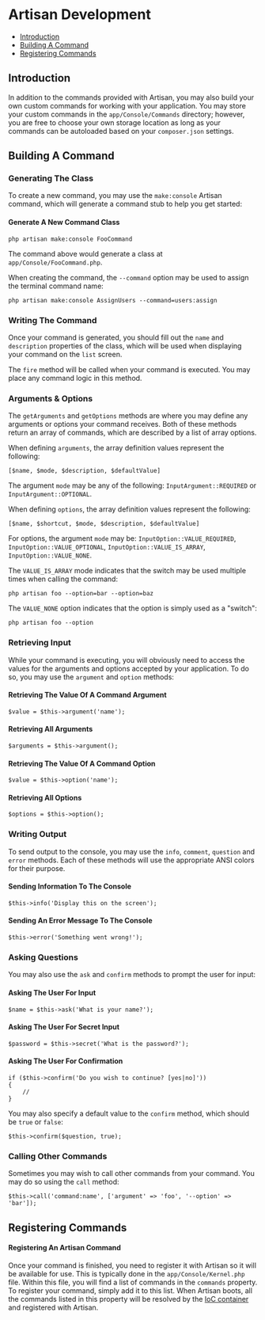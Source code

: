 # Artisan Development

- [Introduction](#introduction)
- [Building A Command](#building-a-command)
- [Registering Commands](#registering-commands)

<a name="introduction"></a>
## Introduction

In addition to the commands provided with Artisan, you may also build your own custom commands for working with your application. You may store your custom commands in the `app/Console/Commands` directory; however, you are free to choose your own storage location as long as your commands can be autoloaded based on your `composer.json` settings.

<a name="building-a-command"></a>
## Building A Command

### Generating The Class

To create a new command, you may use the `make:console` Artisan command, which will generate a command stub to help you get started:

#### Generate A New Command Class

	php artisan make:console FooCommand

The command above would generate a class at `app/Console/FooCommand.php`.

When creating the command, the `--command` option may be used to assign the terminal command name:

	php artisan make:console AssignUsers --command=users:assign

### Writing The Command

Once your command is generated, you should fill out the `name` and `description` properties of the class, which will be used when displaying your command on the `list` screen.

The `fire` method will be called when your command is executed. You may place any command logic in this method.

### Arguments & Options

The `getArguments` and `getOptions` methods are where you may define any arguments or options your command receives. Both of these methods return an array of commands, which are described by a list of array options.

When defining `arguments`, the array definition values represent the following:

	[$name, $mode, $description, $defaultValue]

The argument `mode` may be any of the following: `InputArgument::REQUIRED` or `InputArgument::OPTIONAL`.

When defining `options`, the array definition values represent the following:

	[$name, $shortcut, $mode, $description, $defaultValue]

For options, the argument `mode` may be: `InputOption::VALUE_REQUIRED`, `InputOption::VALUE_OPTIONAL`, `InputOption::VALUE_IS_ARRAY`, `InputOption::VALUE_NONE`.

The `VALUE_IS_ARRAY` mode indicates that the switch may be used multiple times when calling the command:

	php artisan foo --option=bar --option=baz

The `VALUE_NONE` option indicates that the option is simply used as a "switch":

	php artisan foo --option

### Retrieving Input

While your command is executing, you will obviously need to access the values for the arguments and options accepted by your application. To do so, you may use the `argument` and `option` methods:

#### Retrieving The Value Of A Command Argument

	$value = $this->argument('name');

#### Retrieving All Arguments

	$arguments = $this->argument();

#### Retrieving The Value Of A Command Option

	$value = $this->option('name');

#### Retrieving All Options

	$options = $this->option();

### Writing Output

To send output to the console, you may use the `info`, `comment`, `question` and `error` methods. Each of these methods will use the appropriate ANSI colors for their purpose.

#### Sending Information To The Console

	$this->info('Display this on the screen');

#### Sending An Error Message To The Console

	$this->error('Something went wrong!');

### Asking Questions

You may also use the `ask` and `confirm` methods to prompt the user for input:

#### Asking The User For Input

	$name = $this->ask('What is your name?');

#### Asking The User For Secret Input

	$password = $this->secret('What is the password?');

#### Asking The User For Confirmation

	if ($this->confirm('Do you wish to continue? [yes|no]'))
	{
		//
	}

You may also specify a default value to the `confirm` method, which should be `true` or `false`:

	$this->confirm($question, true);

### Calling Other Commands

Sometimes you may wish to call other commands from your command. You may do so using the `call` method:

	$this->call('command:name', ['argument' => 'foo', '--option' => 'bar']);

<a name="registering-commands"></a>
## Registering Commands

#### Registering An Artisan Command

Once your command is finished, you need to register it with Artisan so it will be available for use. This is typically done in the `app/Console/Kernel.php` file. Within this file, you will find a list of commands in the `commands` property. To register your command, simply add it to this list. When Artisan boots, all the commands listed in this property will be resolved by the [IoC container](/docs/5.0/container) and registered with Artisan.
